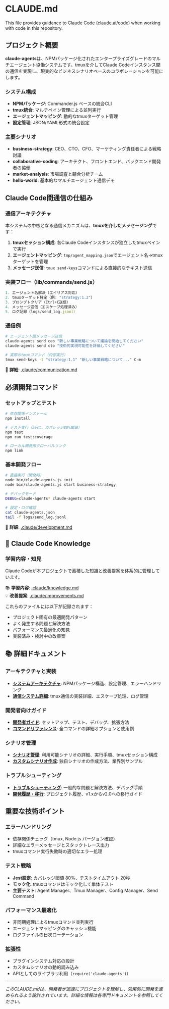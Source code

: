 # CLAUDE.md

This file provides guidance to Claude Code (claude.ai/code) when working with code in this repository.

## プロジェクト概要

**claude-agents**は、NPMパッケージ化されたエンタープライズグレードのマルチエージェント協働システムです。tmuxを介してClaude Codeインスタンス間の通信を実現し、現実的なビジネスシナリオベースのコラボレーションを可能にします。

### システム構成
- **NPMパッケージ**: Commander.js ベースの統合CLI
- **tmux統合**: マルチペイン管理による並列実行
- **エージェントマッピング**: 動的なtmuxターゲット管理
- **設定管理**: JSON/YAML形式の統合設定

### 主要シナリオ
- **business-strategy**: CEO、CTO、CFO、マーケティング責任者による戦略討議
- **collaborative-coding**: アーキテクト、フロントエンド、バックエンド開発者の協働
- **market-analysis**: 市場調査と競合分析チーム
- **hello-world**: 基本的なマルチエージェント通信デモ

## Claude Code間通信の仕組み

### 通信アーキテクチャ
本システムの中核となる通信メカニズムは、**tmuxを介したメッセージング**です：

1. **tmuxセッション構成**: 各Claude Codeインスタンスが独立したtmuxペインで実行
2. **エージェントマッピング**: `tmp/agent_mapping.json`でエージェント名→tmuxターゲットを管理
3. **メッセージ送信**: `tmux send-keys`コマンドによる直接的なテキスト送信

### 実装フロー（lib/commands/send.js）
```javascript
1. エージェント名解決（エイリアス対応）
2. tmuxターゲット特定（例: "strategy:1.2"）
3. プロンプトクリア（Ctrl+C送信）
4. メッセージ送信（エスケープ処理済み）
5. ログ記録（logs/send_log.jsonl）
```

### 通信例
```bash
# エージェント間メッセージ送信
claude-agents send ceo "新しい事業戦略について議論を開始してください"
claude-agents send cto "技術的実現可能性を評価してください"

# 実際のtmuxコマンド（内部実行）
tmux send-keys -t "strategy:1.1" "新しい事業戦略について..." C-m
```

📖 **詳細**: [.claude/communication.md](.claude/communication.md)

## 必須開発コマンド

### セットアップとテスト
```bash
# 依存関係インストール
npm install

# テスト実行（Jest、カバレッジ80%閾値）
npm test
npm run test:coverage

# ローカル開発用グローバルリンク
npm link
```

### 基本開発フロー
```bash
# 直接実行（開発時）
node bin/claude-agents.js init
node bin/claude-agents.js start business-strategy

# デバッグモード
DEBUG=claude-agents* claude-agents start

# 設定・ログ確認
cat claude-agents.json
tail -f logs/send_log.jsonl
```

📖 **詳細**: [.claude/development.md](.claude/development.md)

## 🧠 Claude Code Knowledge

### 学習内容・知見
Claude Codeが本プロジェクトで蓄積した知識と改善提案を体系的に管理しています。

📚 **学習内容**: [.claude/knowledge.md](.claude/knowledge.md)  
💡 **改善提案**: [.claude/improvements.md](.claude/improvements.md)

これらのファイルには以下が記録されます：
- プロジェクト固有の最適開発パターン
- よく発生する問題と解決方法
- パフォーマンス最適化の知見
- 実装済み・検討中の改善案

## 📚 詳細ドキュメント

### アーキテクチャと実装
- **[システムアーキテクチャ](.claude/architecture.md)**: NPMパッケージ構造、設定管理、エラーハンドリング
- **[通信システム詳細](.claude/communication.md)**: tmux通信の実装詳細、エスケープ処理、ログ管理

### 開発者向けガイド
- **[開発者ガイド](.claude/development.md)**: セットアップ、テスト、デバッグ、拡張方法
- **[コマンドリファレンス](.claude/commands.md)**: 全コマンドの詳細オプションと使用例

### シナリオ管理
- **[シナリオ管理](.claude/scenarios.md)**: 利用可能シナリオの詳細、実行手順、tmuxセッション構成
- **[カスタムシナリオ作成](.claude/custom-scenarios.md)**: 独自シナリオの作成方法、業界別サンプル

### トラブルシューティング
- **[トラブルシューティング](.claude/troubleshooting.md)**: 一般的な問題と解決方法、デバッグ手順
- **[開発履歴・移行](.claude/migration.md)**: プロジェクト履歴、v1.xからv2.0への移行ガイド

## 重要な技術ポイント

### エラーハンドリング
- 依存関係チェック（tmux, Node.js バージョン確認）
- 詳細なエラーメッセージとスタックトレース出力
- tmuxコマンド実行失敗時の適切なエラー処理

### テスト戦略
- **Jest設定**: カバレッジ閾値 80%、テストタイムアウト 20秒
- **モック化**: tmuxコマンドはモック化して単体テスト
- **主要テスト**: Agent Manager、Tmux Manager、Config Manager、Send Command

### パフォーマンス最適化
- 非同期処理によるtmuxコマンド並列実行
- エージェントマッピングのキャッシュ機能
- ログファイルの日次ローテーション

### 拡張性
- プラグインシステム対応の設計
- カスタムシナリオの動的読み込み
- APIとしてのライブラリ利用（`require('claude-agents')`）

---

*このCLAUDE.mdは、開発者が迅速にプロジェクトを理解し、効果的に開発を進められるよう設計されています。詳細な情報は各専門ドキュメントを参照してください。*